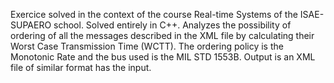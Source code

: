 Exercice solved in the context of the course Real-time Systems of the ISAE-SUPAERO school.
Solved entirely in C++.
Analyzes the possibility of ordering of all the messages described in the XML file by calculating their Worst Case Transmission Time (WCTT).
The ordering policy is the Monotonic Rate and the bus used is the MIL STD 1553B.
Output is an XML file of similar format has the input.
